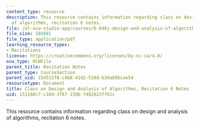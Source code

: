 ```yaml
---
content_type: resource
description: This resource contains information regarding class on design and analysis
  of algorithms, recitation 6 notes.
file: /ol-ocw-studio-app/courses/6-046j-design-and-analysis-of-algorithms-spring-2015/151160c7c18d3f87159b7482823ff61c_MIT6_046JS15_Recitation6.pdf
file_size: 191681
file_type: application/pdf
learning_resource_types:
- Recitations
license: https://creativecommons.org/licenses/by-nc-sa/4.0/
ocw_type: OCWFile
parent_title: Recitation Notes
parent_type: CourseSection
parent_uid: 15d515f8-c4b8-4142-510d-b3da89bcae54
resourcetype: Document
title: Class on Design and Analysis of Algorithms, Recitation 6 Notes
uid: 151160c7-c18d-3f87-159b-7482823ff61c
---
```

This resource contains information regarding class on design and analysis of algorithms, recitation 6 notes.